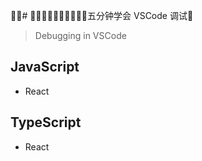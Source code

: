 # 五分钟学会 VSCode 调试
> Debugging in VSCode

## JavaScript

- React

## TypeScript

- React

